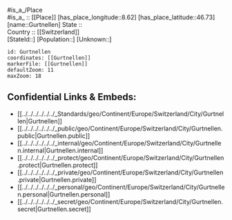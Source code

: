 ﻿---
location: [46.73,8.62] 
mapzoom: [7,12] 
mapmarker: city 
type: City
tags:
- geo/City


SpocWebEntityId: 30643
isDeleted: false
confidential: public

---
#is_a_/Place  
#is_a_ :: [[Place]] 
[has_place_longitude::8.62] 
[has_place_latitude::46.73] 
[name::Gurtnellen] 
State ::  
Country :: [[Switzerland]]  
[StateId::] 
[Population::] 
[Unknown::] 


```leaflet
id: Gurtnellen
coordinates: [[Gurtnellen]] 
markerFile: [[Gurtnellen]] 
defaultZoom: 11 
maxZoom: 18
```


## Confidential Links & Embeds: 
- [[../../../../../../_Standards/geo/Continent/Europe/Switzerland/City/Gurtnellen|Gurtnellen]] 
- [[../../../../../../_public/geo/Continent/Europe/Switzerland/City/Gurtnellen.public|Gurtnellen.public]] 
- [[../../../../../../_internal/geo/Continent/Europe/Switzerland/City/Gurtnellen.internal|Gurtnellen.internal]] 
- [[../../../../../../_protect/geo/Continent/Europe/Switzerland/City/Gurtnellen.protect|Gurtnellen.protect]] 
- [[../../../../../../_private/geo/Continent/Europe/Switzerland/City/Gurtnellen.private|Gurtnellen.private]] 
- [[../../../../../../_personal/geo/Continent/Europe/Switzerland/City/Gurtnellen.personal|Gurtnellen.personal]] 
- [[../../../../../../_secret/geo/Continent/Europe/Switzerland/City/Gurtnellen.secret|Gurtnellen.secret]] 
